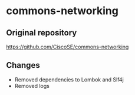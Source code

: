 # commons-networking

## Original repository

https://github.com/CiscoSE/commons-networking

## Changes

- Removed dependencies to Lombok and Slf4j
- Removed logs